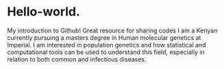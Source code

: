 # Hello-world.
My introduction to Github! Great resource for sharing codes
I am a Kenyan currently pursuing a masters degree in Human molecular genetics at Imperial. I am interested in population genetics and how statistical and computational tools can be used to understand this field, especially in relation to both common and infectious diseases.
